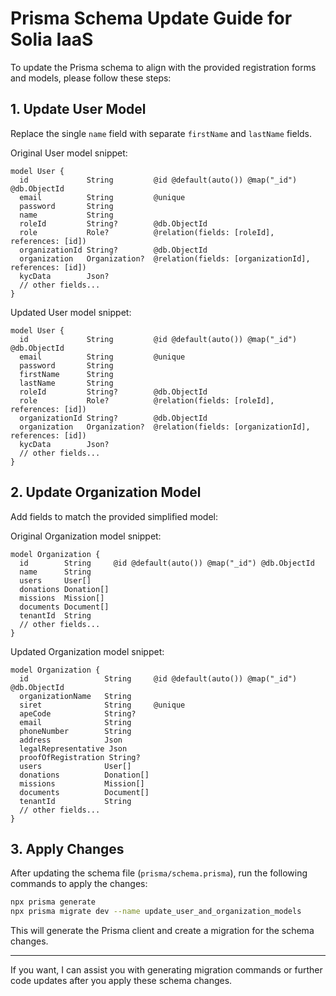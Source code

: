 # Prisma Schema Update Guide for Solia IaaS

To update the Prisma schema to align with the provided registration forms and models, please follow these steps:

## 1. Update User Model

Replace the single `name` field with separate `firstName` and `lastName` fields.

Original User model snippet:
```prisma
model User {
  id             String         @id @default(auto()) @map("_id") @db.ObjectId
  email          String         @unique
  password       String
  name           String
  roleId         String?        @db.ObjectId
  role           Role?          @relation(fields: [roleId], references: [id])
  organizationId String?        @db.ObjectId
  organization   Organization?  @relation(fields: [organizationId], references: [id])
  kycData        Json?
  // other fields...
}
```

Updated User model snippet:
```prisma
model User {
  id             String         @id @default(auto()) @map("_id") @db.ObjectId
  email          String         @unique
  password       String
  firstName      String
  lastName       String
  roleId         String?        @db.ObjectId
  role           Role?          @relation(fields: [roleId], references: [id])
  organizationId String?        @db.ObjectId
  organization   Organization?  @relation(fields: [organizationId], references: [id])
  kycData        Json?
  // other fields...
}
```

## 2. Update Organization Model

Add fields to match the provided simplified model:

Original Organization model snippet:
```prisma
model Organization {
  id        String     @id @default(auto()) @map("_id") @db.ObjectId
  name      String
  users     User[]
  donations Donation[]
  missions  Mission[]
  documents Document[]
  tenantId  String
  // other fields...
}
```

Updated Organization model snippet:
```prisma
model Organization {
  id                 String     @id @default(auto()) @map("_id") @db.ObjectId
  organizationName   String
  siret              String     @unique
  apeCode            String?
  email              String
  phoneNumber        String
  address            Json
  legalRepresentative Json
  proofOfRegistration String?
  users              User[]
  donations          Donation[]
  missions           Mission[]
  documents          Document[]
  tenantId           String
  // other fields...
}
```

## 3. Apply Changes

After updating the schema file (`prisma/schema.prisma`), run the following commands to apply the changes:

```bash
npx prisma generate
npx prisma migrate dev --name update_user_and_organization_models
```

This will generate the Prisma client and create a migration for the schema changes.

---

If you want, I can assist you with generating migration commands or further code updates after you apply these schema changes.
